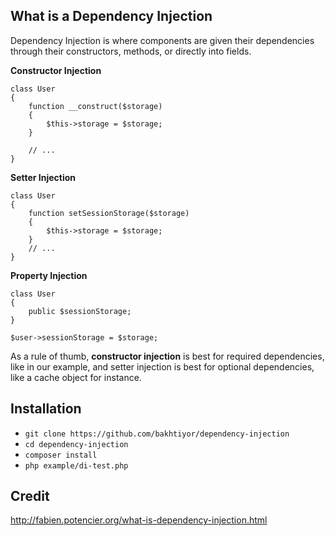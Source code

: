 ## What is a Dependency Injection
Dependency Injection is where components are given their dependencies through their constructors, methods, or directly into fields.

**Constructor Injection**

```
class User
{
    function __construct($storage)
    {
        $this->storage = $storage;
    }
    
    // ...
}
```

**Setter Injection**
```
class User
{
    function setSessionStorage($storage)
    {
        $this->storage = $storage;
    }
    // ...
}
```

**Property Injection**

```
class User
{
    public $sessionStorage;
}
    
$user->sessionStorage = $storage;
```

As a rule of thumb, **constructor injection** is best for required dependencies, like in our example, and setter injection is best for optional dependencies, like a cache object for instance.

## Installation
- `git clone https://github.com/bakhtiyor/dependency-injection`
- `cd dependency-injection`
- `composer install`
- `php example/di-test.php`


## Credit
http://fabien.potencier.org/what-is-dependency-injection.html